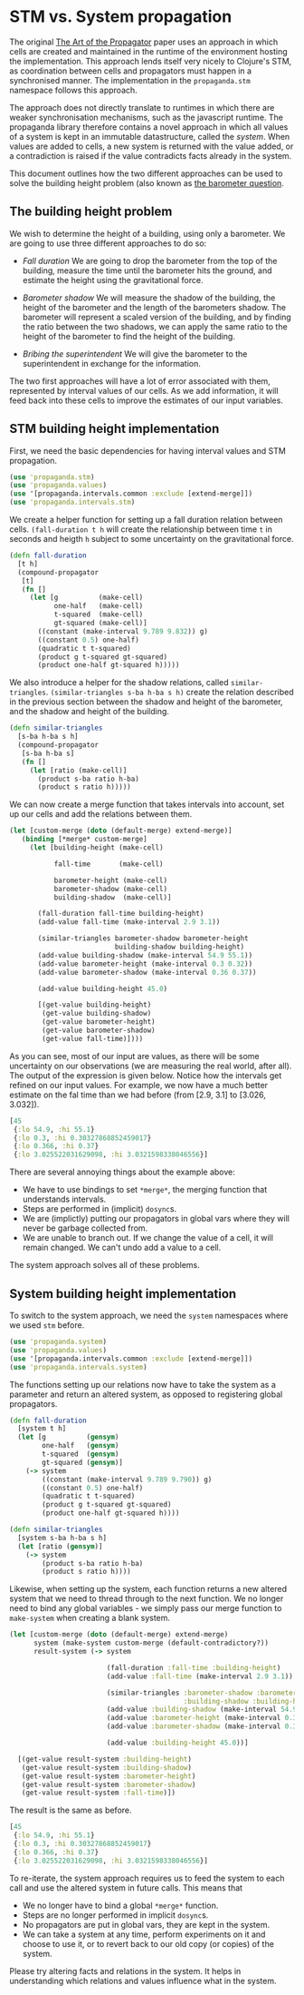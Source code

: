 # STM vs. System propagation

The original [The Art of the Propagator](http://dspace.mit.edu/handle/1721.1/44215) paper uses an approach in which cells are created and maintained in the runtime of the environment hosting the implementation. This approach lends itself very nicely to Clojure's STM, as coordination between cells and propagators must happen in a synchronised manner. The implementation in the `propaganda.stm` namespace follows this approach.

The approach does not directly translate to runtimes in which there are weaker synchronisation mechanisms, such as the javascript runtime. The propaganda library therefore contains a novel approach in which all values of a system is kept in an immutable datastructure, called the *system*. When values are added to cells, a new system is returned with the value added, or a contradiction is raised if the value contradicts facts already in the system.

This document outlines how the two different approaches can be used to solve the building height problem (also known as [the barometer question](http://en.wikipedia.org/wiki/Barometer_question).

## The building height problem

We wish to determine the height of a building, using only a barometer. We are going to use three different approaches to do so:

- _Fall duration_ We are going to drop the barometer from the top of the building, measure the time until the barometer hits the ground, and estimate the height using the gravitational force.

- _Barometer shadow_ We will measure the shadow of the building, the height of the barometer and the length of the barometers shadow. The barometer will represent a scaled version of the building, and by finding the ratio between the two shadows, we can apply the same ratio to the height of the barometer to find the height of the building.

- _Bribing the superintendent_ We will give the barometer to the superintendent in exchange for the information.

The two first approaches will have a lot of error associated with them, represented by interval values of our cells. As we add information, it will feed back into these cells to improve the estimates of our input variables.

## STM building height implementation

First, we need the basic dependencies for having interval values and STM propagation.

```clojure
(use 'propaganda.stm)
(use 'propaganda.values)
(use '[propaganda.intervals.common :exclude [extend-merge]])
(use 'propaganda.intervals.stm)
```

We create a helper function for setting up a fall duration relation between cells. `(fall-duration t h` will create the relationship between time `t` in seconds and heigth `h` subject to some uncertainty on the gravitational force.

```clojure
(defn fall-duration
  [t h]
  (compound-propagator
   [t]
   (fn []
     (let [g          (make-cell)
           one-half   (make-cell)
           t-squared  (make-cell)
           gt-squared (make-cell)]
       ((constant (make-interval 9.789 9.832)) g)
       ((constant 0.5) one-half)
       (quadratic t t-squared)
       (product g t-squared gt-squared)
       (product one-half gt-squared h)))))
```

We also introduce a helper for the shadow relations, called `similar-triangles`. `(similar-triangles s-ba h-ba s h)` create the relation described in the previous section between the shadow and height of the barometer, and the shadow and height of the building.

```clojure
(defn similar-triangles
  [s-ba h-ba s h]
  (compound-propagator
   [s-ba h-ba s]
   (fn []
     (let [ratio (make-cell)]
       (product s-ba ratio h-ba)
       (product s ratio h)))))
```

We can now create a merge function that takes intervals into account, set up our cells and add the relations between them.

```clojure
(let [custom-merge (doto (default-merge) extend-merge)]
   (binding [*merge* custom-merge]
     (let [building-height (make-cell)

           fall-time       (make-cell)

           barometer-height (make-cell)
           barometer-shadow (make-cell)
           building-shadow  (make-cell)]

       (fall-duration fall-time building-height)
       (add-value fall-time (make-interval 2.9 3.1))

       (similar-triangles barometer-shadow barometer-height
                          building-shadow building-height)
       (add-value building-shadow (make-interval 54.9 55.1))
       (add-value barometer-height (make-interval 0.3 0.32))
       (add-value barometer-shadow (make-interval 0.36 0.37))

       (add-value building-height 45.0)

       [(get-value building-height)
        (get-value building-shadow)
        (get-value barometer-height)
        (get-value barometer-shadow)
        (get-value fall-time)])))
```

As you can see, most of our input are values, as there will be some uncertainty on our observations (we are measuring the real world, after all). The output of the expression is given below. Notice how the intervals get refined on our input values. For example, we now have a much better estimate on the fal time than we had before (from [2.9, 3.1] to [3.026, 3.032]).

```clojure
[45
 {:lo 54.9, :hi 55.1}
 {:lo 0.3, :hi 0.30327868852459017}
 {:lo 0.366, :hi 0.37}
 {:lo 3.025522031629098, :hi 3.0321598338046556}]
```

There are several annoying things about the example above:

- We have to use bindings to set `*merge*`, the merging function that understands intervals.
- Steps are performed in (implicit) `dosync`s.
- We are (implictly) putting our propagators in global vars where they will never be garbage collected from.
- We are unable to branch out. If we change the value of a cell, it will remain changed. We can't undo add a value to a cell.

The system approach solves all of these problems.

## System building height implementation

To switch to the system approach, we need the `system` namespaces where we used `stm` before.

```clojure
(use 'propaganda.system)
(use 'propaganda.values)
(use '[propaganda.intervals.common :exclude [extend-merge]])
(use 'propaganda.intervals.system)
```

The functions setting up our relations now have to take the system as a parameter and return an altered system, as opposed to registering global propagators.

```clojure
(defn fall-duration
  [system t h]
  (let [g          (gensym)
        one-half   (gensym)
        t-squared  (gensym)
        gt-squared (gensym)]
    (-> system
        ((constant (make-interval 9.789 9.790)) g)
        ((constant 0.5) one-half)
        (quadratic t t-squared)
        (product g t-squared gt-squared)
        (product one-half gt-squared h))))

(defn similar-triangles
  [system s-ba h-ba s h]
  (let [ratio (gensym)]
    (-> system
        (product s-ba ratio h-ba)
        (product s ratio h))))
```

Likewise, when setting up the system, each function returns a new altered system that we need to thread through to the next function. We no longer need to bind any global variables - we simply pass our merge function to `make-system` when creating a blank system.

```clojure
(let [custom-merge (doto (default-merge) extend-merge)
      system (make-system custom-merge (default-contradictory?))
      result-system (-> system

                        (fall-duration :fall-time :building-height)
                        (add-value :fall-time (make-interval 2.9 3.1))

                        (similar-triangles :barometer-shadow :barometer-height
                                           :building-shadow :building-height)
                        (add-value :building-shadow (make-interval 54.9 55.1))
                        (add-value :barometer-height (make-interval 0.3 0.32))
                        (add-value :barometer-shadow (make-interval 0.36 0.37))

                        (add-value :building-height 45.0))]

  [(get-value result-system :building-height)
   (get-value result-system :building-shadow)
   (get-value result-system :barometer-height)
   (get-value result-system :barometer-shadow)
   (get-value result-system :fall-time)])
```

The result is the same as before.

```clojure
[45
 {:lo 54.9, :hi 55.1}
 {:lo 0.3, :hi 0.30327868852459017}
 {:lo 0.366, :hi 0.37}
 {:lo 3.025522031629098, :hi 3.0321598338046556}]
```

To re-iterate, the system approach requires us to feed the system to each call and use the altered system in future calls. This means that

- We no longer have to bind a global `*merge*` function.
- Steps are no longer performed in implicit `dosync`s.
- No propagators are put in global vars, they are kept in the system.
- We can take a system at any time, perform experiments on it and choose to use it, or to revert back to our old copy (or copies) of the system.

Please try altering facts and relations in the system. It helps in understanding which relations and values influence what in the system.
